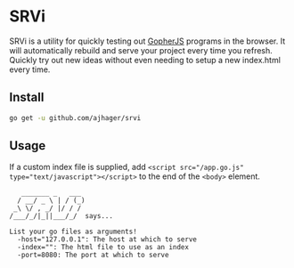 # SRVi

SRVi is a utility for quickly testing out [GopherJS](http://github.com/gopherjs/gopherjs) programs in the browser. It will automatically rebuild and serve your project every time you refresh. Quickly try out new ideas without even needing to setup a new index.html every time. 

## Install

```bash
go get -u github.com/ajhager/srvi
```

## Usage

If a custom index file is supplied, add `<script src="/app.go.js" type="text/javascript"></script>` to the end of the `<body>` element.

```
   _______ _   ___
  / __/ _ \ | / (_)
 _\ \/ , _/ |/ / /
/___/_/|_||___/_/  says...

List your go files as arguments!
  -host="127.0.0.1": The host at which to serve
  -index="": The html file to use as an index
  -port=8080: The port at which to serve
```
